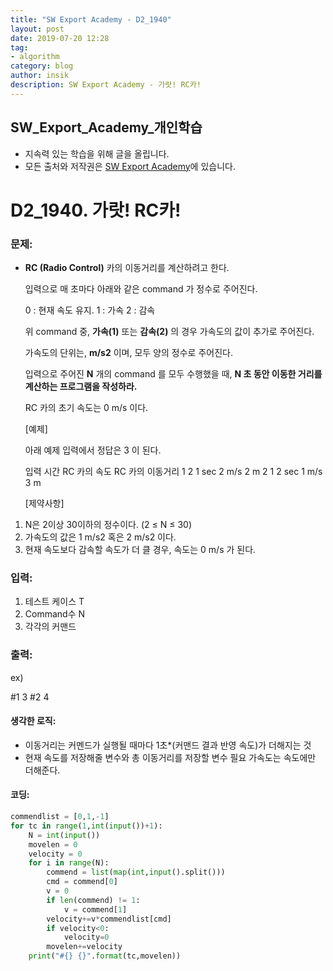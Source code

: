 ```yaml
---
title: "SW Export Academy - D2_1940"
layout: post
date: 2019-07-20 12:28
tag:
- algorithm
category: blog
author: insik
description: SW Export Academy - 가랏! RC카!
---
```


## SW_Export_Academy_개인학습

- 지속력 있는 학습을 위해 글을 올립니다.
- 모든 출처와 저작권은 [SW Export Academy][출처]에 있습니다.



# D2_1940. 가랏! RC카!

### 문제:

- **RC (Radio Control)** 카의 이동거리를 계산하려고 한다.

  입력으로 매 초마다 아래와 같은 command 가 정수로 주어진다.

  0 : 현재 속도 유지.
  1 : 가속
  2 : 감속

  위 command 중, **가속(1)** 또는 **감속(2)** 의 경우 가속도의 값이 추가로 주어진다.

  가속도의 단위는, **m/s2** 이며, 모두 양의 정수로 주어진다.

  입력으로 주어진 **N** 개의 command 를 모두 수행했을 때, **N 초 동안 이동한 거리를 계산하는 프로그램을 작성하라.**

  RC 카의 초기 속도는 0 m/s 이다.  

  [예제]

  아래 예제 입력에서 정답은 3 이 된다.

  입력         시간     RC 카의 속도 RC     카의 이동거리
  1 2          1 sec          2 m/s                    2 m
  2 1          2 sec          1 m/s                    3 m

  [제약사항]

1. N은 2이상 30이하의 정수이다. (2 ≤ N ≤ 30)
2. 가속도의 값은 1 m/s2 혹은 2 m/s2 이다.
3. 현재 속도보다 감속할 속도가 더 클 경우, 속도는 0 m/s 가 된다.

### 입력:

1. 테스트 케이스 T
2. Command수 N
3. 각각의 커맨드



### 출력:

ex)

#1 3
#2 4

#### 생각한 로직:

- 이동거리는 커멘드가 실행될 때마다 1초*(커맨드 결과 반영 속도)가 더해지는 것
- 현재 속도를 저장해줄 변수와 총 이동거리를 저장할 변수 필요 가속도는 속도에만 더해준다.



#### 코딩:

```python
commendlist = [0,1,-1]
for tc in range(1,int(input())+1):
    N = int(input())
    movelen = 0
    velocity = 0
    for i in range(N):
        commend = list(map(int,input().split()))
        cmd = commend[0]
        v = 0
        if len(commend) != 1:
            v = commend[1]
        velocity+=v*commendlist[cmd]
        if velocity<0:
            velocity=0
        movelen+=velocity
    print("#{} {}".format(tc,movelen))

```



[출처]: https://www.swexpertacademy.com/